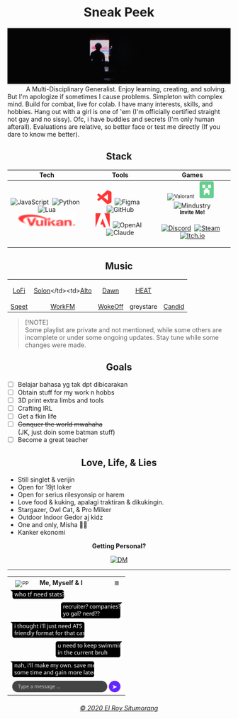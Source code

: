 <h1 align="center">Sneak Peek</h1>

[![NULL](null.png)]()
&emsp;&emsp;&emsp;A Multi-Disciplinary Generalist. Enjoy learning, creating, and solving. But I'm apologize if sometimes I cause problems. Simpleton with complex mind. Build for combat, live for colab. I have many interests, skills, and hobbies. Hang out with a girl is one of 'em (I'm officially certified straight not gay and no sissy). Ofc, i have buddies and secrets (I'm only human afterall). Evaluations are relative, so better face or test me directly (If you dare to know me better).

<h2 align="center">Stack</h2>
<table align="center"><col align="center"><td align="center"><b>Tech</b></td><td align="center"><b>Tools</b></td><td align="center"><b>Games</b></td></col><col align="center"><td align="center"><img src="https://cdn.simpleicons.org/javascript/ffcf36" alt="JavaScript" width="32" height="32"/>&nbsp;&nbsp;<img src="https://cdn.simpleicons.org/python/6424ff" alt="Python" width="32" height="32"/>&nbsp;&nbsp;<img src="https://cdn.simpleicons.org/lua/6424ff" alt="Lua" width="32" height="32"/><br><img src="svg/ico/vulkan.svg" alt="Vulkan" width="128" height="32"/></td><td align="center"><img src="svg/ico/vsc.svg" alt="Visual Studio Code" width="32" height="32"/>&nbsp;&nbsp;<img src="https://cdn.simpleicons.org/figma/6424ff" alt="Figma" width="32" height="32"/>&nbsp;&nbsp;<img src="https://cdn.simpleicons.org/github/6424ff" alt="GitHub" width="32" height="32"/><br><img src="svg/ico/adb.svg" alt="Adobe" width="32" height="32"/>&nbsp;&nbsp;<img src="https://cdn.simpleicons.org/openai/64cf8f" alt="OpenAI" width="32" height="32"/>&nbsp;&nbsp;<img src="https://cdn.simpleicons.org/claude/ffcf36" alt="Claude" width="32" height="32"/></td><td align="center"><sup><img src="https://cdn.simpleicons.org/valorant/ff3636" alt="Valorant" width="32" height="36"/>&emsp;<img src="svg/ico/mc.svg" alt="Minecraft" width="32" height="38"/>&ensp;&nbsp;</sup><img src="https://raw.githubusercontent.com/Anuken/Mindustry/refs/heads/master/core/assets/icons/icon.ico" alt="Mindustry" width="40" height="40"/><br><b><sup>Invite Me!</sup></b><br>

[![Discord](https://img.shields.io/badge/el.ang__-6424ff?logo=discord&logoColor=white)](https://discord.com/users/668427384910905354)&nbsp;&nbsp;[![Steam](https://img.shields.io/badge/el--ang-6424ff?logo=steam&logoColor=white)](https://steamcommunity.com/id/el-ang)&nbsp;&nbsp;[![Itch.io](https://img.shields.io/badge/Coming_Soon-ff3636?logo=itch.io&logoColor=white)]()</td></col></table>

<h2 align="center">Music</h2>
<table align="center"><tr align="center"><td>

[LoFi](https://music.youtube.com/playlist?list=PLe4sSJz8fEMg-E5fxu-FZpgQnih3clC7G)</td><td>[Solon](https://music.youtube.com/playlist?list=PLe4sSJz8fEMh6SPVl-Kt5v6996285UKU_)</td><td>[Alto](https://music.youtube.com/playlist?list=PLe4sSJz8fEMitxzVNgEFAiOb6IKHOsCFE)</td><td>[Dawn](https://music.youtube.com/playlist?list=PLe4sSJz8fEMgBj18kDE34FMdtKmwGiAnU)</td><td>[HEAT](https://music.youtube.com/playlist?list=PLe4sSJz8fEMhE-oZa8xeeak-qNWVIhNU)</td></tr><tr align="center"><td>[Sqeet](https://music.youtube.com/playlist?list=PLe4sSJz8fEMj_cvxN6vbcCIVyshArRsvl)</td><td>[WorkFM](https://music.youtube.com/playlist?list=PLe4sSJz8fEMhphyFrKkqA0-F_60qTXirK)</td><td>[WokeOff](https://music.youtube.com/playlist?list=PLe4sSJz8fEMhQpFJD8qE9pyOAD0xolMtt)</td><td>greystare</td><td>[Candid](https://music.youtube.com/playlist?list=PLe4sSJz8fEMiLoia6WBjiaaI4A6ZKh7TQ)</td></tr></table>

> [!NOTE]\
> Some playlist are private and not mentioned, while some others are incomplete or under some ongoing updates. Stay tune while some changes were made.

<h2 align="center">Goals</h2>

- [ ] Belajar bahasa yg tak dpt dibicarakan
- [ ] Obtain stuff for my work n hobbs
- [ ] 3D print extra limbs and tools
- [ ] Crafting IRL
- [ ] Get a fkin life
- [ ] ~~Conquer the world mwahaha~~<br>(JK, just doin some batman stuff)
- [ ] Become a great teacher

<h2 align="center"> Love, Life, & Lies</h2>

- Still singlet & verijin
- Open for 19jt loker
- Open for serius rilesyonsip or harem
- Love food & kuking, apalagi traktiran & dikukingin.
- Stargazer, Owl Cat, & Pro Milker
- Outdoor Indoor Gedor aj kidz
- One and only, Misha 🖤🦴
- Kanker ekonomi

<p align="center"><b>Getting Personal?</b></p>
<p align="center"><a href="https://ig.me/m/el.ang_?text=Misi%20bang%2C%20sry%20ganggu.%20Mau%20nanya."><img src="https://img.shields.io/badge/Message_Me!-6424ff?logo=instagram&logoColor=white" alt="DM"/></a></p>

---
<table align="center"><tr><td align="center"><sub><img src="https://github.com/identicons/el-ang.png" alt="PP" width="24" height="24"/></sub></td><th align="left">Me, Myself & I</th><td align="center">≣</td></tr><tr><td colspan="3"><img src="svg/chat/00.svg" width="125" height="20"></td></tr><tr align="right"><td colspan="3"><img src="svg/chat/01.svg" width="142" height="36"></td></tr><tr><td colspan="3"><img src="svg/chat/02.svg" width="171" height="36"></td></tr><tr align="right"><td colspan="3"><img src="svg/chat/03.svg" width="154" height="36"/></td></tr><tr><td colspan="3"><img src="svg/chat/04.svg" width="193" height="36"/></td></tr><tr><td colspan="3"><img src="svg/chat/form.svg" width="252" height="26"/></td></tr></table>
<h6 align="center"><a href="LICENSE">© 2020 El Roy Situmorang</a></h6>
